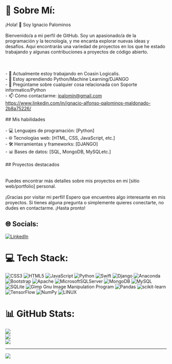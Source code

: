 # 💫 Sobre Mí:
¡Hola! 👋 Soy Ignacio Palominos<br><br>Bienvenido/a a mi perfil de GitHub. Soy un apasionado/a de la programación y la tecnología, y me encanta explorar nuevas ideas y desafíos. Aquí encontrarás una variedad de proyectos en los que he estado trabajando y algunas contribuciones a proyectos de código abierto.<br><br><br><br>- 🔭 Actualmente estoy trabajando en Coasin Logicalis.<br>- 🌱 Estoy aprendiendo Python/Machine Learning/DJANGO<br>- 💬 Pregúntame sobre cualquier cosa relacionada con Soporte informatico/Python<br>- 📫 Cómo contactarme: ipalomin@gmail.com https://www.linkedin.com/in/ignacio-alfonso-palominos-maldonado-2b8a75226/<br><br>## Mis habilidades<br><br>- 💻 Lenguajes de programación: [Python]<br>- 🌐 Tecnologías web: [HTML, CSS, JavaScript, etc.]<br>- 🛠️ Herramientas y frameworks: [DJANGO]<br>- 📊 Bases de datos: [SQL, MongoDB, MySQLetc.]<br><br>## Proyectos destacados<br><br><br>Puedes encontrar más detalles sobre mis proyectos en mi [sitio web/portfolio] personal.<br><br>¡Gracias por visitar mi perfil! Espero que encuentres algo interesante en mis proyectos. Si tienes alguna pregunta o simplemente quieres conectarte, no dudes en contactarme. ¡Hasta pronto!<br>


## 🌐 Socials:
[![LinkedIn](https://img.shields.io/badge/LinkedIn-%230077B5.svg?logo=linkedin&logoColor=white)](https://linkedin.com/in/ignacio-alfonso-palominos-maldonado-2b8a75226) 

# 💻 Tech Stack:
![CSS3](https://img.shields.io/badge/css3-%231572B6.svg?style=for-the-badge&logo=css3&logoColor=white) ![HTML5](https://img.shields.io/badge/html5-%23E34F26.svg?style=for-the-badge&logo=html5&logoColor=white) ![JavaScript](https://img.shields.io/badge/javascript-%23323330.svg?style=for-the-badge&logo=javascript&logoColor=%23F7DF1E) ![Python](https://img.shields.io/badge/python-3670A0?style=for-the-badge&logo=python&logoColor=ffdd54) ![Swift](https://img.shields.io/badge/swift-F54A2A?style=for-the-badge&logo=swift&logoColor=white) ![Django](https://img.shields.io/badge/django-%23092E20.svg?style=for-the-badge&logo=django&logoColor=white) ![Anaconda](https://img.shields.io/badge/Anaconda-%2344A833.svg?style=for-the-badge&logo=anaconda&logoColor=white) ![Bootstrap](https://img.shields.io/badge/bootstrap-%23563D7C.svg?style=for-the-badge&logo=bootstrap&logoColor=white) ![Apache](https://img.shields.io/badge/apache-%23D42029.svg?style=for-the-badge&logo=apache&logoColor=white) ![MicrosoftSQLServer](https://img.shields.io/badge/Microsoft%20SQL%20Sever-CC2927?style=for-the-badge&logo=microsoft%20sql%20server&logoColor=white) ![MongoDB](https://img.shields.io/badge/MongoDB-%234ea94b.svg?style=for-the-badge&logo=mongodb&logoColor=white) ![MySQL](https://img.shields.io/badge/mysql-%2300f.svg?style=for-the-badge&logo=mysql&logoColor=white) ![SQLite](https://img.shields.io/badge/sqlite-%2307405e.svg?style=for-the-badge&logo=sqlite&logoColor=white) ![Gimp Gnu Image Manipulation Program](https://img.shields.io/badge/Gimp-657D8B?style=for-the-badge&logo=gimp&logoColor=FFFFFF) ![Pandas](https://img.shields.io/badge/pandas-%23150458.svg?style=for-the-badge&logo=pandas&logoColor=white) ![scikit-learn](https://img.shields.io/badge/scikit--learn-%23F7931E.svg?style=for-the-badge&logo=scikit-learn&logoColor=white) ![TensorFlow](https://img.shields.io/badge/TensorFlow-%23FF6F00.svg?style=for-the-badge&logo=TensorFlow&logoColor=white) ![NumPy](https://img.shields.io/badge/numpy-%23013243.svg?style=for-the-badge&logo=numpy&logoColor=white) ![LINUX](https://img.shields.io/badge/Linux-FCC624?style=for-the-badge&logo=linux&logoColor=black)
# 📊 GitHub Stats:
![](https://github-readme-stats.vercel.app/api?username=ipalomin&theme=dark&hide_border=false&include_all_commits=false&count_private=false)<br/>
![](https://github-readme-streak-stats.herokuapp.com/?user=ipalomin&theme=dark&hide_border=false)<br/>
![](https://github-readme-stats.vercel.app/api/top-langs/?username=ipalomin&theme=dark&hide_border=false&include_all_commits=false&count_private=false&layout=compact)

---
[![](https://visitcount.itsvg.in/api?id=ipalomin&icon=0&color=0)](https://visitcount.itsvg.in)

<!-- Proudly created with GPRM ( https://gprm.itsvg.in ) -->
